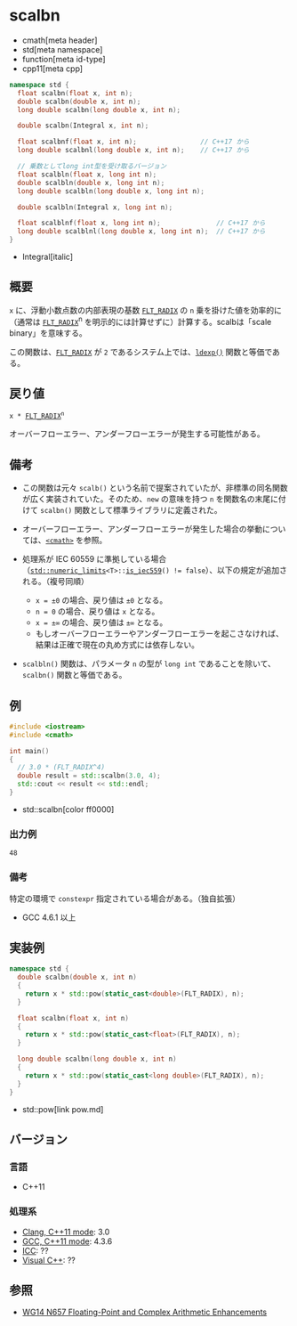 # scalbn
* cmath[meta header]
* std[meta namespace]
* function[meta id-type]
* cpp11[meta cpp]

```cpp
namespace std {
  float scalbn(float x, int n);
  double scalbn(double x, int n);
  long double scalbn(long double x, int n);

  double scalbn(Integral x, int n);

  float scalbnf(float x, int n);                // C++17 から
  long double scalbnl(long double x, int n);    // C++17 から

  // 乗数としてlong int型を受け取るバージョン
  float scalbln(float x, long int n);
  double scalbln(double x, long int n);
  long double scalbln(long double x, long int n);

  double scalbln(Integral x, long int n);

  float scalblnf(float x, long int n);              // C++17 から
  long double scalblnl(long double x, long int n);  // C++17 から
}
```
* Integral[italic]

## 概要
`x` に、浮動小数点数の内部表現の基数 [`FLT_RADIX`](/reference/cfloat/flt_radix.md) の `n` 乗を掛けた値を効率的に（通常は [`FLT_RADIX`](/reference/cfloat/flt_radix.md)<sup>n</sup> を明示的には計算せずに）計算する。scalbは「scale binary」を意味する。

この関数は、[`FLT_RADIX`](/reference/cfloat/flt_radix.md) が `2` であるシステム上では、[`ldexp()`](ldexp.md) 関数と等価である。


## 戻り値
<code>x * [FLT_RADIX](/reference/cfloat/flt_radix.md)<sup>n</sup></code>

オーバーフローエラー、アンダーフローエラーが発生する可能性がある。


## 備考
- この関数は元々 `scalb()` という名前で提案されていたが、非標準の同名関数が広く実装されていた。そのため、`new` の意味を持つ `n` を関数名の末尾に付けて `scalbn()` 関数として標準ライブラリに定義された。
- オーバーフローエラー、アンダーフローエラーが発生した場合の挙動については、[`<cmath>`](../cmath.md) を参照。
- 処理系が IEC 60559 に準拠している場合（[`std::numeric_limits`](../limits/numeric_limits.md)`<T>::`[`is_iec559`](../limits/numeric_limits/is_iec559.md)`() != false`）、以下の規定が追加される。（複号同順）
	- `x = ±0` の場合、戻り値は `±0` となる。
	- `n = 0` の場合、戻り値は `x` となる。
	- `x = ±∞` の場合、戻り値は `±∞` となる。
	- もしオーバーフローエラーやアンダーフローエラーを起こさなければ、結果は正確で現在の丸め方式には依存しない。

- `scalbln()` 関数は、パラメータ `n` の型が `long int` であることを除いて、`scalbn()` 関数と等価である。


## 例
```cpp example
#include <iostream>
#include <cmath>

int main()
{
  // 3.0 * (FLT_RADIX^4)
  double result = std::scalbn(3.0, 4);
  std::cout << result << std::endl;
}
```
* std::scalbn[color ff0000]

### 出力例
```
48
```

### 備考
特定の環境で `constexpr` 指定されている場合がある。（独自拡張）

- GCC 4.6.1 以上


## 実装例
```cpp
namespace std {
  double scalbn(double x, int n)
  {
    return x * std::pow(static_cast<double>(FLT_RADIX), n);
  }

  float scalbn(float x, int n)
  {
    return x * std::pow(static_cast<float>(FLT_RADIX), n);
  }

  long double scalbn(long double x, int n)
  {
    return x * std::pow(static_cast<long double>(FLT_RADIX), n);
  }
}
```
* std::pow[link pow.md]


## バージョン
### 言語
- C++11

### 処理系
- [Clang, C++11 mode](/implementation.md#clang): 3.0
- [GCC, C++11 mode](/implementation.md#gcc): 4.3.6
- [ICC](/implementation.md#icc): ??
- [Visual C++](/implementation.md#visual_cpp): ??


## 参照
- [WG14 N657 Floating-Point and Complex Arithmetic Enhancements](http://www7.open-std.org/JTC1/SC22/WG14/www/docs/n657.ps)

